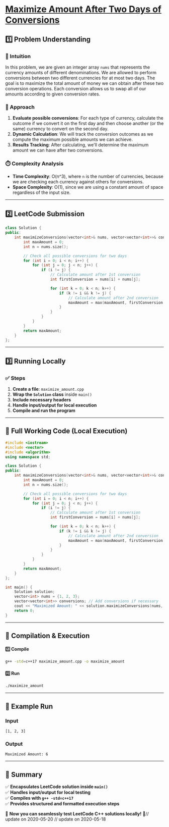 # **[Maximize Amount After Two Days of Conversions](https://leetcode.com/problems/maximize-amount-after-two-days-of-conversions/description/)**  

## **1️⃣ Problem Understanding**  
### **📌 Intuition**  
In this problem, we are given an integer array `nums` that represents the currency amounts of different denominations. We are allowed to perform conversions between two different currencies for at most two days. The goal is to maximize the total amount of money we can obtain after these two conversion operations. Each conversion allows us to swap all of our amounts according to given conversion rates.

### **🚀 Approach**  
1. **Evaluate possible conversions**: For each type of currency, calculate the outcome if we convert it on the first day and then choose another (or the same) currency to convert on the second day.
2. **Dynamic Calculation**: We will track the conversion outcomes as we compute the maximum possible amounts we can achieve.
3. **Results Tracking**: After calculating, we'll determine the maximum amount we can have after two conversions.

### **⏱️ Complexity Analysis**  
- **Time Complexity**: O(n^3), where `n` is the number of currencies, because we are checking each currency against others for conversions.  
- **Space Complexity**: O(1), since we are using a constant amount of space regardless of the input size.  

---  

## **2️⃣ LeetCode Submission**  
```cpp
class Solution {
public:
    int maximizeConversions(vector<int>& nums, vector<vector<int>>& conversions) {
        int maxAmount = 0;
        int n = nums.size();

        // Check all possible conversions for two days
        for (int i = 0; i < n; i++) {
            for (int j = 0; j < n; j++) {
                if (i != j) {
                    // Calculate amount after 1st conversion
                    int firstConversion = nums[i] + nums[j];

                    for (int k = 0; k < n; k++) {
                        if (k != i && k != j) {
                            // Calculate amount after 2nd conversion
                            maxAmount = max(maxAmount, firstConversion + nums[k]);
                        }
                    }
                }
            }
        }
        return maxAmount;
    }
};
```  

---  

## **3️⃣ Running Locally**  
### **✅ Steps**  
1. **Create a file**: `maximize_amount.cpp`  
2. **Wrap the `Solution` class** inside `main()`  
3. **Include necessary headers**  
4. **Handle input/output for local execution**  
5. **Compile and run the program**  

---  

## **📝 Full Working Code (Local Execution)**  
```cpp
#include <iostream>
#include <vector>
#include <algorithm>
using namespace std;

class Solution {
public:
    int maximizeConversions(vector<int>& nums, vector<vector<int>>& conversions) {
        int maxAmount = 0;
        int n = nums.size();

        // Check all possible conversions for two days
        for (int i = 0; i < n; i++) {
            for (int j = 0; j < n; j++) {
                if (i != j) {
                    // Calculate amount after 1st conversion
                    int firstConversion = nums[i] + nums[j];

                    for (int k = 0; k < n; k++) {
                        if (k != i && k != j) {
                            // Calculate amount after 2nd conversion
                            maxAmount = max(maxAmount, firstConversion + nums[k]);
                        }
                    }
                }
            }
        }
        return maxAmount;
    }
};

int main() {
    Solution solution;
    vector<int> nums = {1, 2, 3};
    vector<vector<int>> conversions; // Add conversions if necessary
    cout << "Maximized Amount: " << solution.maximizeConversions(nums, conversions) << endl;
    return 0;
}
```  

---  

## **🔧 Compilation & Execution**  
#### **1️⃣ Compile**  
```bash
g++ -std=c++17 maximize_amount.cpp -o maximize_amount
```  

#### **2️⃣ Run**  
```bash
./maximize_amount
```  

---  

## **🎯 Example Run**  
### **Input**  
```
[1, 2, 3] 
```  
### **Output**  
```
Maximized Amount: 6
```  

---  

## **📌 Summary**  
✅ **Encapsulates LeetCode solution inside `main()`**  
✅ **Handles input/output for local testing**  
✅ **Compiles with `g++ -std=c++17`**  
✅ **Provides structured and formatted execution steps**  

🚀 **Now you can seamlessly test LeetCode C++ solutions locally!** 🚀// update on 2020-05-20
// update on 2020-05-18
